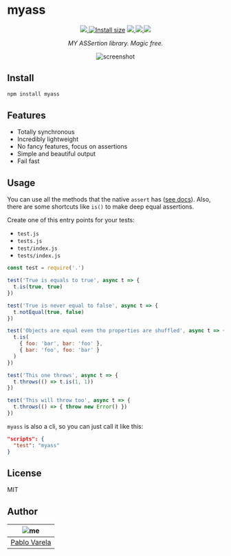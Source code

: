 # myass

<p align="center">
  <a href="https://travis-ci.org/pablopunk/myass"><img src="https://img.shields.io/travis/pablopunk/myass.svg" /> </a>
  <a href="https://packagephobia.now.sh/result?p=myass"><img src="https://packagephobia.now.sh/badge?p=myass" alt="Install size"></a>
  <a href="https://github.com/sindresorhus/xo"><img src="https://img.shields.io/badge/code_style-XO-5ed9c7.svg" /> </a>
  <a href="https://github.com/pablopunk/miny"><img src="https://img.shields.io/badge/made_with-miny-1eced8.svg" /> </a>
  <a href="https://www.npmjs.com/package/myass"><img src="https://img.shields.io/npm/dt/myass.svg" /></a>
</p>

<p align="center">
  <i>MY ASSertion library. Magic free.</i>
</p>

<p align="center">
  <img src="https://file-vggefwrhbk.now.sh" alt="screenshot">
</p>


## Install

```bash
npm install myass
```

## Features

* Totally synchronous
* Incredibly lightweight
* No fancy features, focus on assertions
* Simple and beautiful output
* Fail fast

## Usage

You can use all the methods that the native `assert` has ([see docs](https://nodejs.org/api/assert.html)). Also, there are some shortcuts like `is()` to make deep equal assertions.

Create one of this entry points for your tests:

* `test.js`
* `tests.js`
* `test/index.js`
* `tests/index.js`

```js
const test = require('.')

test('True is equals to true', async t => {
  t.is(true, true)
})

test('True is never equal to false', async t => {
  t.notEqual(true, false)
})

test('Objects are equal even tho properties are shuffled', async t => {
  t.is(
    { foo: 'bar', bar: 'foo' },
    { bar: 'foo', foo: 'bar' }
  )
})

test('This one throws', async t => {
  t.throws(() => t.is(1, 1))
})

test('This will throw too', async t => {
  t.throws(() => { throw new Error() })
})
```

`myass` is also a cli, so you can just call it like this:

```json
"scripts": {
  "test": "myass"
}
```


## License

MIT


## Author

| ![me](https://gravatar.com/avatar/fa50aeff0ddd6e63273a068b04353d9d?size=100)           |
| --------------------------------- |
| [Pablo Varela](https://pablo.life)   |

